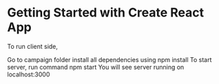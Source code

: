 # Getting Started with Create React App

To run client side,

Go to campaign folder
install all dependencies using npm install
To start server, run command npm start
You will see server running on localhost:3000
